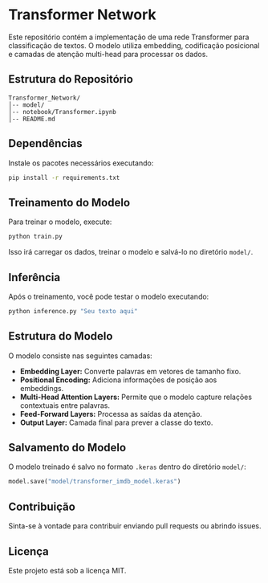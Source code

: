 # Transformer Network

Este repositório contém a implementação de uma rede Transformer para classificação de textos. O modelo utiliza embedding, codificação posicional e camadas de atenção multi-head para processar os dados.

## Estrutura do Repositório

```
Transformer_Network/
│-- model/                      
│-- notebook/Transformer.ipynb                                 
│-- README.md                  
```

## Dependências

Instale os pacotes necessários executando:
```bash
pip install -r requirements.txt
```

## Treinamento do Modelo

Para treinar o modelo, execute:
```bash
python train.py
```

Isso irá carregar os dados, treinar o modelo e salvá-lo no diretório `model/`.

## Inferência

Após o treinamento, você pode testar o modelo executando:
```bash
python inference.py "Seu texto aqui"
```

## Estrutura do Modelo

O modelo consiste nas seguintes camadas:
- **Embedding Layer:** Converte palavras em vetores de tamanho fixo.
- **Positional Encoding:** Adiciona informações de posição aos embeddings.
- **Multi-Head Attention Layers:** Permite que o modelo capture relações contextuais entre palavras.
- **Feed-Forward Layers:** Processa as saídas da atenção.
- **Output Layer:** Camada final para prever a classe do texto.

## Salvamento do Modelo

O modelo treinado é salvo no formato `.keras` dentro do diretório `model/`:
```python
model.save("model/transformer_imdb_model.keras")
```

## Contribuição

Sinta-se à vontade para contribuir enviando pull requests ou abrindo issues.

## Licença

Este projeto está sob a licença MIT.

